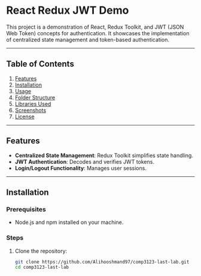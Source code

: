 # React Redux JWT Demo

This project is a demonstration of React, Redux Toolkit, and JWT (JSON Web Token) concepts for authentication. It showcases the implementation of centralized state management and token-based authentication.

---

## Table of Contents
1. [Features](#features)
2. [Installation](#installation)
3. [Usage](#usage)
4. [Folder Structure](#folder-structure)
5. [Libraries Used](#libraries-used)
6. [Screenshots](#screenshots)
7. [License](#license)

---

## Features
- **Centralized State Management**: Redux Toolkit simplifies state handling.
- **JWT Authentication**: Decodes and verifies JWT tokens.
- **Login/Logout Functionality**: Manages user sessions.

---

## Installation

### Prerequisites
- Node.js and npm installed on your machine.

### Steps
1. Clone the repository:
   ```bash
   git clone https://github.com/Alihooshmand97/comp3123-last-lab.git
   cd comp3123-last-lab

